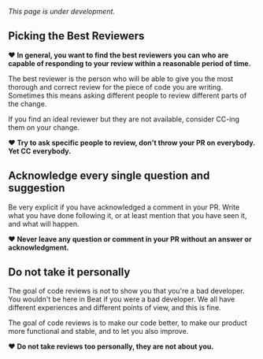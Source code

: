 _This page is under development._

## Picking the Best Reviewers 
**♥ In general, you want to find the best reviewers you can who are capable of responding to your review within a reasonable period of time.**

The best reviewer is the person who will be able to give you the most thorough and correct review for the piece of code you are writing. Sometimes this means asking different people to review different parts of the change.

If you find an ideal reviewer but they are not available, consider CC-ing them on your change.

**♥ Try to ask specific people to review, don't throw your PR on everybody. Yet CC everybody.**

## Acknowledge every single question and suggestion
Be very explicit if you have acknowledged a comment in your PR. Write what you have done following it, or at least mention that you have seen it, and what will happen.

**♥ Never leave any question or comment in your PR without an answer or acknowledgment.**

## Do not take it personally
The goal of code reviews is not to show you that you're a bad developer. You wouldn't be here in Beat if you were a bad developer. We all have different experiences and different points of view, and this is fine.

The goal of code reviews is to make our code better, to make our product more functional and stable, and to let you also improve.

**♥ Do not take reviews too personally, they are not about you.**
